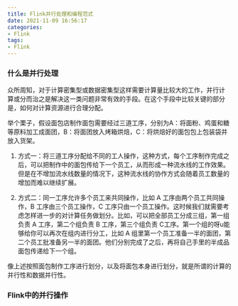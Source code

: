 ```yaml
---
title: Flink并行处理和编程范式
date: 2021-11-09 16:56:17
categories:
- Flink
tags: 
- Flink
---
```


### 什么是并行处理
众所周知，对于计算密集型或数据密集型这样需要计算量比较大的工作，并行计
算或分而治之是解决这一类问题非常有效的手段。在这个手段中比较关键的部分是，如何对计算资源进行合理分配。

举个栗子，假设面包店制作面包需要经过三道工序，分别为A：将面粉、鸡蛋和糖等原料加工成面团，B：将面团放入烤箱烘焙，C：将烘焙好的面包包上包装袋并放入货架。

1. 方式一：将三道工序分配给不同的工人操作，这种方式，每个工序制作完成之后，可以把制作中的面包传给下一个员工，从而形成一种流水线的工作效果。但是在不增加流水线数量的情况下，这种流水线的协作方式会随着员工数量的增加而难以继续扩展。

2. 方式二：同一工序允许多个员工来共同操作，比如 A 工序由两个员工共同操作，B 工序由三个员工操作，C 工序只由一个员工操作。这时候我们就需要考虑怎样进一步的对计算任务做划分。比如，可以把全部员工分成三组，第一组负责 A 工序，第二个组负责 B 工序，第三个组负责 C工序。第一个组的呀u能够给你可以再次在组内进行分工，比如 A 组里第一个员工准备一半的面团，第二个员工批准备另一半的面团。他们分别完成了之后，再将自己手里的半成品面包传递给下一个组。

像上述按照面包制作工序进行划分，以及将面包本身进行划分，就是所谓的计算的并行性和数据并行性。

### Flink中的并行操作

